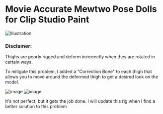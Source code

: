 # Movie Accurate Mewtwo Pose Dolls for Clip Studio Paint

![Illustration](https://user-images.githubusercontent.com/47396668/178416418-ec0e7ce1-6400-41d3-9bc9-a9350eba0cf0.png)

### Disclamer:

Thighs are poorly rigged and deform incorrectly when they are rotated in certain ways.

To mitigate this problem, I added a "Correction Bone" to each thigh that allows you to move around the deformed thigh to get a desired look on the model.

![image](https://user-images.githubusercontent.com/47396668/178414727-4a9bc387-7923-461a-814f-1431be2d01a8.png)
![image](https://user-images.githubusercontent.com/47396668/178414782-921d1017-2563-4faf-888f-b0f214306c12.png)

It's not perfect, but it gets the job done. I will update this rig when I find a better solution to this problem
